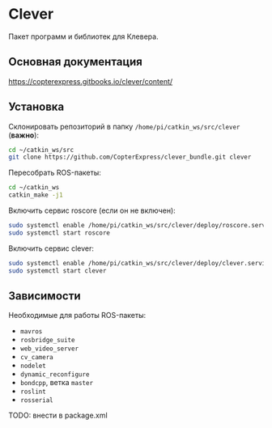 # Clever

Пакет программ и библиотек для Клевера.

Основная документация
---------------------

https://copterexpress.gitbooks.io/clever/content/

Установка
---------

Склонировать репозиторий в папку `/home/pi/catkin_ws/src/clever` (**важно**):

```bash
cd ~/catkin_ws/src
git clone https://github.com/CopterExpress/clever_bundle.git clever
```

Пересобрать ROS-пакеты:

```bash
cd ~/catkin_ws
catkin_make -j1
```

Включить сервис roscore (если он не включен):

```bash
sudo systemctl enable /home/pi/catkin_ws/src/clever/deploy/roscore.service
sudo systemctl start roscore
```

Включить сервис clever:

```bash
sudo systemctl enable /home/pi/catkin_ws/src/clever/deploy/clever.service
sudo systemctl start clever
```

Зависимости
-----------

Необходимые для работы ROS-пакеты:

* `mavros`
* `rosbridge_suite`
* `web_video_server`
* `cv_camera`
* `nodelet`
* `dynamic_reconfigure`
* `bondcpp`, ветка `master`
* `roslint`
* `rosserial`

TODO: внести в package.xml
